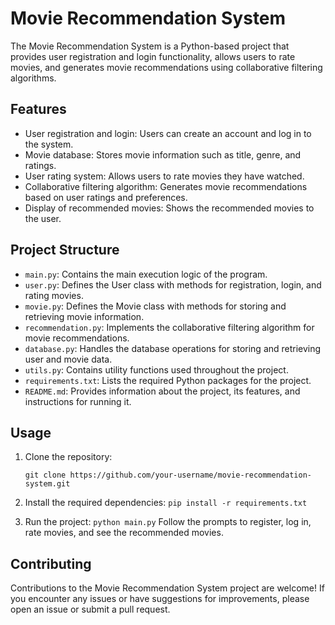 # Movie Recommendation System

The Movie Recommendation System is a Python-based project that provides user registration and login functionality, allows users to rate movies, and generates movie recommendations using collaborative filtering algorithms.

## Features

- User registration and login: Users can create an account and log in to the system.
- Movie database: Stores movie information such as title, genre, and ratings.
- User rating system: Allows users to rate movies they have watched.
- Collaborative filtering algorithm: Generates movie recommendations based on user ratings and preferences.
- Display of recommended movies: Shows the recommended movies to the user.

## Project Structure

- `main.py`: Contains the main execution logic of the program.
- `user.py`: Defines the User class with methods for registration, login, and rating movies.
- `movie.py`: Defines the Movie class with methods for storing and retrieving movie information.
- `recommendation.py`: Implements the collaborative filtering algorithm for movie recommendations.
- `database.py`: Handles the database operations for storing and retrieving user and movie data.
- `utils.py`: Contains utility functions used throughout the project.
- `requirements.txt`: Lists the required Python packages for the project.
- `README.md`: Provides information about the project, its features, and instructions for running it.

## Usage

1. Clone the repository:

   ```shell
   git clone https://github.com/your-username/movie-recommendation-system.git
2. Install the required dependencies:
    `pip install -r requirements.txt`
3. Run the project:
    `python main.py`
Follow the prompts to register, log in, rate movies, and see the recommended movies.

## Contributing
Contributions to the Movie Recommendation System project are welcome! If you encounter any issues or have suggestions for improvements, please open an issue or submit a pull request.
 

